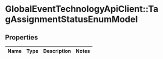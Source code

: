 # GlobalEventTechnologyApiClient::TagAssignmentStatusEnumModel

## Properties
Name | Type | Description | Notes
------------ | ------------- | ------------- | -------------

